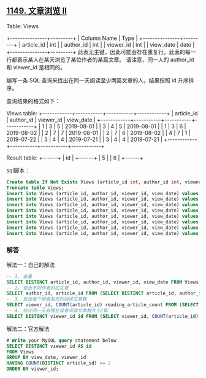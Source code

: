 ## [1149. 文章浏览 II](https://leetcode-cn.com/problems/article-views-ii/)

Table: Views

+---------------+---------+
| Column Name   | Type    |
+---------------+---------+
| article_id    | int     |
| author_id     | int     |
| viewer_id     | int     |
| view_date     | date    |
+---------------+---------+
此表无主键，因此可能会存在重复行。此表的每一行都表示某人在某天浏览了某位作者的某篇文章。 请注意，同一人的 author_id 和 viewer_id 是相同的。


编写一条 SQL 查询来找出在同一天阅读至少两篇文章的人，结果按照 id 升序排序。

查询结果的格式如下：

Views table:
+------------+-----------+-----------+------------+
| article_id | author_id | viewer_id | view_date  |
+------------+-----------+-----------+------------+
| 1          | 3         | 5         | 2019-08-01 |
| 3          | 4         | 5         | 2019-08-01 |
| 1          | 3         | 6         | 2019-08-02 |
| 2          | 7         | 7         | 2019-08-01 |
| 2          | 7         | 6         | 2019-08-02 |
| 4          | 7         | 1         | 2019-07-22 |
| 3          | 4         | 4         | 2019-07-21 |
| 3          | 4         | 4         | 2019-07-21 |
+------------+-----------+-----------+------------+

Result table:
+------+
| id   |
+------+
| 5    |
| 6    |
+------+

sql脚本：

```sql
Create table If Not Exists Views (article_id int, author_id int, viewer_id int, view_date date);
Truncate table Views;
insert into Views (article_id, author_id, viewer_id, view_date) values (1, 3, 5, '2019-08-01');
insert into Views (article_id, author_id, viewer_id, view_date) values (3, 4, 5, '2019-08-01');
insert into Views (article_id, author_id, viewer_id, view_date) values (1, 3, 6, '2019-08-02');
insert into Views (article_id, author_id, viewer_id, view_date) values (2, 7, 7, '2019-08-01');
insert into Views (article_id, author_id, viewer_id, view_date) values (2, 7, 6, '2019-08-02');
insert into Views (article_id, author_id, viewer_id, view_date) values (4, 7, 1, '2019-07-22');
insert into Views (article_id, author_id, viewer_id, view_date) values (3, 4, 4, '2019-07-21');
insert into Views (article_id, author_id, viewer_id, view_date) values (3, 4, 4, '2019-07-21');
```

### 解答

解法一：自己的解法

```sql
-- 1. 去重
SELECT DISTINCT article_id, author_id, viewer_id, view_date FROM Views;
-- 2. 查出不同作者对应文章
SELECT author_id, article_id FROM (SELECT DISTINCT article_id, author_id, viewer_id, view_date FROM Views) t1 GROUP BY author_id, article_id;
-- 3. 查出每个读者每天的阅读文章数
SELECT viewer_id, COUNT(article_id) reading_article_count FROM (SELECT DISTINCT article_id, author_id, viewer_id, view_date FROM Views) t1 GROUP BY view_date, viewer_id;
-- 4. 统计同一天有哪些读者阅读文章数大于2篇
SELECT DISTINCT viewer_id id FROM (SELECT viewer_id, COUNT(article_id) reading_article_count FROM (SELECT DISTINCT article_id, author_id, viewer_id, view_date FROM Views) t1 GROUP BY view_date, viewer_id) t2 WHERE reading_article_count >= 2 ORDER BY viewer_id;
```

解法二：官方解法

```sql
# Write your MySQL query statement below
SELECT DISTINCT viewer_id AS id
FROM Views
GROUP BY view_date, viewer_id
HAVING COUNT(DISTINCT article_id) >= 2
ORDER BY viewer_id;
```

